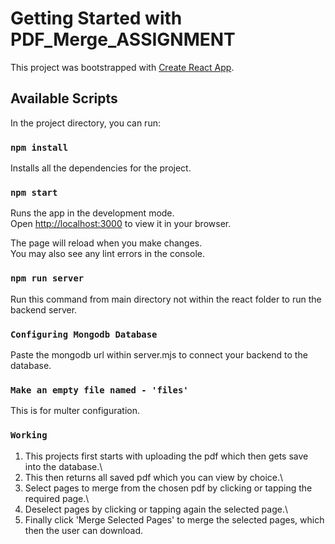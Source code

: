 # Getting Started with PDF_Merge_ASSIGNMENT

This project was bootstrapped with [Create React App](https://github.com/facebook/create-react-app).

## Available Scripts

In the project directory, you can run:

### `npm install`

Installs all the dependencies for the project.

### `npm start`

Runs the app in the development mode.\
Open [http://localhost:3000](http://localhost:3000) to view it in your browser.

The page will reload when you make changes.\
You may also see any lint errors in the console.


### `npm run server`

Run this command from main directory not within the react folder to run the backend server.

### `Configuring Mongodb Database`

Paste the mongodb url within server.mjs to connect your backend to the database.

### `Make an empty file named - 'files'`

This is for multer configuration.

### `Working`

1. This projects first starts with uploading the pdf which then gets save into the database.\
2. This then returns all saved pdf which you can view by choice.\
3. Select pages to merge from the chosen pdf by clicking or tapping the required page.\
4. Deselect pages by clicking or tapping again the selected page.\
5. Finally click 'Merge Selected Pages' to merge the selected pages, which then the user can download.

